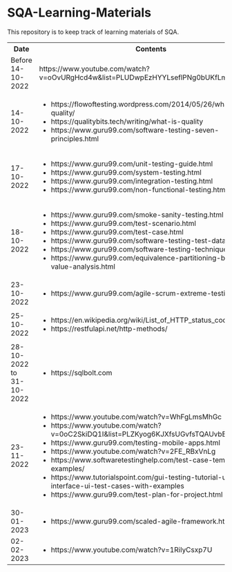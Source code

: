 # SQA-Learning-Materials
This repository is to keep track of learning materials of SQA.
<table style="width:100%">
  <tr>
    <th>Date</th>
    <th>Contents</th>
  </tr>
  <tr>
    <td>Before 14-10-2022</td>
    <td>https://www.youtube.com/watch?v=oOvURgHcd4w&list=PLUDwpEzHYYLseflPNg0bUKfLmAbO2JnE9</td>
  </tr>
  <tr>
    <td>14-10-2022</td>
    <td><ul>
    <li>https://flowoftesting.wordpress.com/2014/05/26/what-is-quality/</li>
    <li>https://qualitybits.tech/writing/what-is-quality</li>
    <li>https://www.guru99.com/software-testing-seven-principles.html</li>
    </ul></td>
  </tr>
  <tr>
    <td>17-10-2022</td>
    <td><ul>
    <li>https://www.guru99.com/unit-testing-guide.html</li>
    <li>https://www.guru99.com/system-testing.html</li>
    <li>https://www.guru99.com/integration-testing.html</li>
    <li>https://www.guru99.com/non-functional-testing.html</li>
    </ul>
    </td>
  </tr>
  <tr>
    <td>18-10-2022</td>
    <td><ul>
    <li>https://www.guru99.com/smoke-sanity-testing.html</li>
    <lihttps://www.guru99.com/smoke-sanity-testing.html</li>
    <li>https://www.guru99.com/test-scenario.html</li>
    <li>https://www.guru99.com/test-case.html</li>
    <li>https://www.guru99.com/software-testing-test-data.html</li>
    <li>https://www.guru99.com/software-testing-techniques.html</li>
    <li>https://www.guru99.com/equivalence-partitioning-boundary-value-analysis.html</li>
    </ul>
    </td>
  </tr>
  <tr>
    <td>23-10-2022</td>
    <td><ul>
    <li>https://www.guru99.com/agile-scrum-extreme-testing.html</li>
    </ul>
    </td>
  </tr>
  <tr>
    <td>25-10-2022</td>
    <td><ul>
    <li>https://en.wikipedia.org/wiki/List_of_HTTP_status_codes</li>
    <li>https://restfulapi.net/http-methods/</li>
    </ul>
    </td>
  </tr>
   <tr>
    <td>28-10-2022 to 31-10-2022</td>
    <td><ul>
    <li>https://sqlbolt.com</li>
    </ul>
    </td>
  </tr>
  <tr>
    <td>23-11-2022</td>
    <td><ul>
    <li>https://www.youtube.com/watch?v=WhFgLmsMhGc</li>
<li>https://www.youtube.com/watch?v=0oC2SkiDQ1I&list=PLZKyog6KJXfsUGvfsTQAUvbE0ieNdIILn</li>
<li>https://www.guru99.com/testing-mobile-apps.html</li>
<li>https://www.youtube.com/watch?v=2FE_RBxVnLg</li>
<li>https://www.softwaretestinghelp.com/test-case-template-examples/</li>
<li>https://www.tutorialspoint.com/gui-testing-tutorial-user-interface-ui-test-cases-with-examples</li>
<li>https://www.guru99.com/test-plan-for-project.html</li>
    </ul>
    </td>
  </tr>
   <tr>
    <td>30-01-2023</td>
    <td><ul>
    <li>https://www.guru99.com/scaled-agile-framework.html</li>
    </ul>
    </td>
  </tr>
     <tr>
    <td>02-02-2023</td>
    <td><ul>
    <li>https://www.youtube.com/watch?v=1RilyCsxp7U</li>
    </ul>
    </td>
  </tr>
</table>
                                                                      
